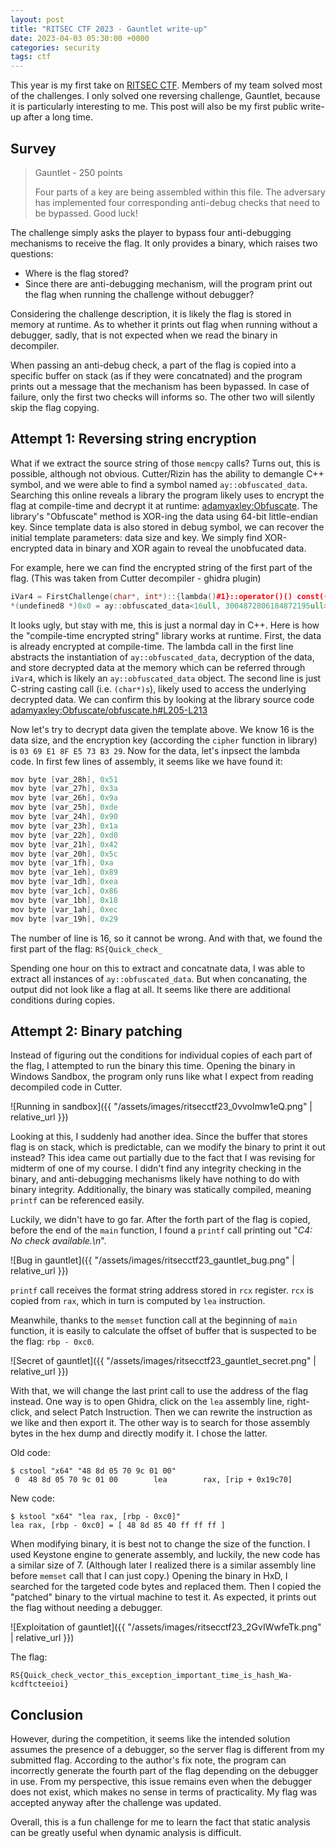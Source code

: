 ```yaml
---
layout: post
title: "RITSEC CTF 2023 - Gauntlet write-up"
date: 2023-04-03 05:30:00 +0000
categories: security
tags: ctf
---
```


This year is my first take on [RITSEC CTF](https://ctftime.org/event/1860).
Members of my team solved most of the challenges.
I only solved one reversing challenge, Gauntlet,
because it is particularly interesting to me.
This post will also be my first public write-up after a long time.

## Survey

> Gauntlet - 250 points
> 
> Four parts of a key are being assembled within this file. The adversary has implemented four corresponding anti-debug checks that need to be bypassed. Good luck!

The challenge simply asks the player to bypass four anti-debugging mechanisms
to receive the flag. It only provides a binary, which raises two questions:
-   Where is the flag stored?
-   Since there are anti-debugging mechanism, will the program print out
the flag when running the challenge without debugger?

Considering the challenge description, it is likely the flag is stored in memory at runtime.
As to whether it prints out flag when running without a debugger, sadly,
that is not expected when we read the binary in decompiler.

When passing an anti-debug check,
a part of the flag is copied into a specific buffer on stack (as if they were concatnated) and the program
prints out a message that the mechanism has been bypassed.
In case of failure, only the first two checks will informs so. The other two will silently skip the flag copying.

## Attempt 1: Reversing string encryption

What if we extract the source string of those `memcpy` calls?
Turns out, this is possible, although not obvious.
Cutter/Rizin has the ability to demangle C++ symbol, and we were able to find
a symbol named `ay::obfuscated_data`.
Searching this online reveals a library the program likely uses to encrypt the
flag at compile-time and decrypt it at runtime:
[adamyaxley:Obfuscate](https://github.com/adamyaxley/Obfuscate).
The library's "Obfuscate" method is XOR-ing the data using 64-bit little-endian key.
Since template data is also stored in debug symbol, we can recover the initial template parameters: data size and key. We simply find XOR-encrypted data in binary and XOR again to reveal the unobfucated data.

For example, here we can find the encrypted string of the first part of the flag.
(This was taken from Cutter decompiler - ghidra plugin)

```cpp
iVar4 = FirstChallenge(char*, int*)::{lambda()#1}::operator()() const((int64_t)&var_21h);
*(undefined8 *)0x0 = ay::obfuscated_data<16ull, 3004872806184872195ull>::operator char*()(iVar4);
```

It looks ugly, but stay with me, this is just a normal day in C++. Here is how the
"compile-time encrypted string" library works at runtime.
First, the data is already encrypted at compile-time.
The lambda call in the first line abstracts the instantiation of `ay::obfuscated_data`,
decryption of the data, and store decrypted data at the memory which can be referred
through `iVar4`, which is likely an `ay::obfuscated_data` object.
The second line is just C-string casting call (i.e. `(char*)s`), likely used to access the underlying
decrypted data. We can confirm this by looking at the library source code
[adamyaxley:Obfuscate/obfuscate.h#L205-L213](https://github.com/adamyaxley/Obfuscate/blob/674a53f34c05a1dd092561face7a6807f921d223/obfuscate.h#L205-L213)

Now let's try to decrypt data given the template above. We know 16 is the data size,
and the encryption key (according the `cipher` function in library) is
`03 69 E1 8F E5 73 B3 29`. Now for the data, let's inpsect the lambda code.
In first few lines of assembly, it seems like we have found it:

```s
mov byte [var_28h], 0x51
mov byte [var_27h], 0x3a 
mov byte [var_26h], 0x9a 
mov byte [var_25h], 0xde 
mov byte [var_24h], 0x90 
mov byte [var_23h], 0x1a 
mov byte [var_22h], 0xd0 
mov byte [var_21h], 0x42 
mov byte [var_20h], 0x5c 
mov byte [var_1fh], 0xa
mov byte [var_1eh], 0x89 
mov byte [var_1dh], 0xea 
mov byte [var_1ch], 0x86 
mov byte [var_1bh], 0x18 
mov byte [var_1ah], 0xec 
mov byte [var_19h], 0x29 
```

The number of line is 16, so it cannot be wrong. And with that, we found
the first part of the flag: `RS{Quick_check_`

Spending one hour on this to extract and concatnate data, I was able to extract
all instances of `ay::obfuscated_data`.
But when concanating, the output did not look like a flag at all.
It seems like there are additional conditions during copies.

## Attempt 2: Binary patching

Instead of figuring out the conditions for individual copies of each part of the flag,
I attempted to run the binary this time. Opening the binary in Windows Sandbox,
the program only runs like what I expect from reading decompiled code in Cutter.

![Running in sandbox]({{ "/assets/images/ritsecctf23_0vvoImw1eQ.png" | relative_url }})

Looking at this, I suddenly had another idea. Since the buffer that stores flag
is on stack, which is predictable, can we modify the binary to print it out instead?
This idea came out partially due to the fact that I was revising for midterm
of one of my course. I didn't find any integrity checking in the binary,
and anti-debugging mechanisms likely have nothing to do with binary integrity.
Additionally, the binary was statically compiled, meaning `printf` can be
referenced easily.

Luckily, we didn't have to go far. After the forth part of the flag is copied,
before the end of the `main` function, I found a `printf` call printing out
"_C4: No check available.\n_".

![Bug in gauntlet]({{ "/assets/images/ritsecctf23_gauntlet_bug.png" | relative_url }})

`printf` call receives the format string address stored in `rcx` register.
`rcx` is copied from `rax`, which in turn is computed by `lea` instruction.

Meanwhile, thanks to the `memset` function call at the beginning of `main` function,
it is easily to calculate the offset of buffer that is suspected to be the flag:
`rbp - 0xc0`.

![Secret of gauntlet]({{ "/assets/images/ritsecctf23_gauntlet_secret.png" | relative_url }})

With that, we will change the last print call to use the address of the flag instead.
One way is to open Ghidra, click on the `lea` assembly line, right-click, and select Patch Instruction.
Then we can rewrite the instruction as we like and then export it.
The other way is to search for those assembly bytes in the hex dump and directly modify it. I chose the latter.

Old code:
```
$ cstool "x64" "48 8d 05 70 9c 01 00"
 0  48 8d 05 70 9c 01 00        lea        rax, [rip + 0x19c70]
```

New code:

```
$ kstool "x64" "lea rax, [rbp - 0xc0]"
lea rax, [rbp - 0xc0] = [ 48 8d 85 40 ff ff ff ]
```

When modifying binary, it is best not to change the size of the function. I used
Keystone engine to generate assembly, and luckily, the new code has a similar size of 7. (Although later I realized
there is a similar assembly line before `memset` call that I can just copy.)
Opening the binary in HxD, I searched for the targeted code bytes and replaced them.
Then I copied the "patched" binary to the virtual machine to test it.
As expected, it prints out the flag without needing a debugger.

![Exploitation of gauntlet]({{ "/assets/images/ritsecctf23_2GvIWwfeTk.png" | relative_url }})

The flag:
```
RS{Quick_check_vector_this_exception_important_time_is_hash_Wa-kcdftcteeioi}
```

## Conclusion

However, during the competition, it seems like the intended solution
assumes the presence of a debugger, so the server flag is different from my submitted flag. According to the author's fix note,
the program can incorrectly generate the fourth part of the flag depending on the debugger in use.
From my perspective, this issue remains even when the debugger does not exist,
which makes no sense in terms of practicality.
My flag was accepted anyway after the challenge was updated.

Overall, this is a fun challenge for me to learn the fact that static analysis
can be greatly useful when dynamic analysis is difficult.
